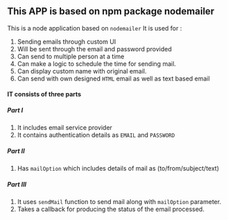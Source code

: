 ## This APP is based on npm package nodemailer

This is a node application based on `nodemailer`
It is used for : 
1. Sending emails through custom UI
2. Will be sent through the email and password provided
3. Can send to multiple person at a time
4. Can make a logic to schedule the time for sending mail.
5. Can display custom name with original email.
6. Can send with own designed `HTML` email as well as text based email


#### IT consists of three parts
##### Part I
1. It includes email service provider
2. It contains authentication details as `EMAIL` and `PASSWORD`

##### Part II
1. Has `mailOption` which includes details of mail as (to/from/subject/text)

##### Part III
1. It uses `sendMail` function to send mail along with `mailOption` parameter.
2. Takes a callback for producing the status of the email processed. 
